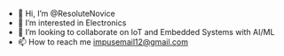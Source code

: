 - 👋 Hi, I’m @ResoluteNovice
- 👀 I’m interested in Electronics 
- 💞️ I’m looking to collaborate on IoT and Embedded Systems with AI/ML
- 📫 How to reach me impusemail12@gmail.com
